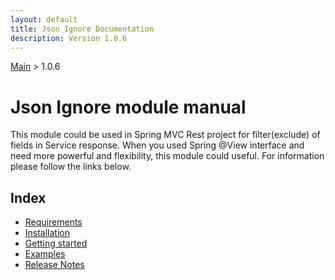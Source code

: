 ```yaml
---
layout: default
title: Json Ignore Documentation
description: Version 1.0.6
---
```


[Main](../index.MD) > 1.0.6

# Json Ignore module manual
This module could be used in Spring MVC Rest project for filter(exclude) of fields in Service response.
When you used Spring @View interface and need more powerful and flexibility, this module could useful.
For information please follow the links below.

## Index
* [Requirements](./requirements/index.MD)
* [Installation](./install/index.MD)
* [Getting started](./start/index.MD)
* [Examples](./examples/index.MD)
* [Release Notes](./release-notes/index.MD)